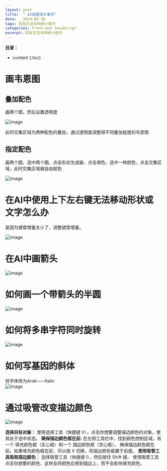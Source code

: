 ```yaml
---
layout: post
title:  " AI绘图相关事项"
date:   2024-06-30
tags: 实验方法与科研小技巧
categories: Front-end JavaScript
excerpt: 实验方法与科研小技巧
---
```



**目录：**

* content
{:toc}

# 画韦恩图
## 叠加配色

画两个圆，然后设置透明度

![image](https://github.com/yushuntai/yushuntai.github.io/assets/61654690/ce1b9313-8947-4439-a7f2-a470f976ce8f)

此时交集区域为两种配色的叠加，通过透明度调整得不同叠加程度的韦恩图

## 指定配色

画两个圆，选中两个圆，点击形状生成器，点击填色，选中一种颜色，点击交集区域，此时交集区域被自由赋色

![image](https://github.com/yushuntai/yushuntai.github.io/assets/61654690/5dd22b58-829e-46da-92fd-b9b64ed9df47)

# 在AI中使用上下左右键无法移动形状或文字怎么办

是因为键盘增量太小了，调整键盘增量。

![image](https://github.com/yushuntai/yushuntai.github.io/assets/61654690/68e673a3-1e0c-485f-9513-b7a134704563)

# 在AI中画箭头

![image](https://github.com/yushuntai/yushuntai.github.io/assets/61654690/11024793-29c5-4afb-9dfb-b5a6a2afd129)

# 如何画一个带箭头的半圆

![image](https://github.com/user-attachments/assets/d2b6fde0-490f-452b-8896-f9f3073a6c55)

# 如何将多串字符同时旋转

![image](https://github.com/user-attachments/assets/f5962524-2f32-49ac-b6cb-fd77dff082e4)

# 如何写基因的斜体
将字体改为Arial——Italic  
![image](https://github.com/user-attachments/assets/cfbf8c97-97dd-45df-9872-6a02f0e6df57)

# 通过吸管改变描边颜色
![image](https://github.com/user-attachments/assets/880bf4f3-2b6c-4710-b616-fc7ab4a7b328)

**选择目标对象：** 使用选择工具（快捷键 V），点击你想要调整描边颜色的对象，使其处于选中状态。
**确保描边颜色框在前:** 在左侧工具栏中，找到颜色控制区域，有一个 填充颜色框（实心框）和一个 描边颜色框（空心框）。
确保描边颜色框在前。如果填充颜色框在前，可以按 X 切换，将描边颜色框置于前面。
**使用吸管工具吸取描边颜色：** 选择吸管工具（快捷键 I），然后按住 Shift 键。 使用吸管工具点击你想要的颜色，这样会将颜色应用到描边上，而不会影响填充颜色。
